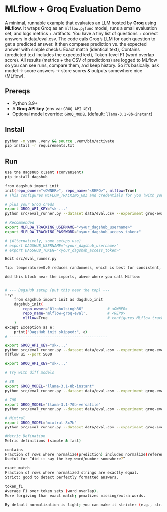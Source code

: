 # MLflow + Groq Evaluation Demo

A minimal, runnable example that evaluates an LLM hosted by **Groq** using **MLflow**.
It wraps Groq as an `mlflow.pyfunc` model, runs a small evaluation set, and logs metrics + artifacts.
You have a tiny list of questions + correct answers in data/eval.csv.
The code calls Groq’s LLM for each question to get a predicted answer.
It then compares prediction vs. the expected answer with simple checks:
Exact match (identical text),
Contains (predicted text includes the expected text),
Token-level F1 (word overlap score).
All results (metrics + the CSV of predictions) are logged to MLflow so you can see runs, compare them, and keep history.
So it’s basically: ask model → score answers → store scores & outputs somewhere nice (MLflow).

## Prereqs
- Python 3.9+
- A **Groq API key** (env var `GROQ_API_KEY`)
- Optional model override: `GROQ_MODEL` (default: `llama-3.1-8b-instant`)

## Install
```bash
python -m venv .venv && source .venv/bin/activate
pip install -r requirements.txt
```

## Run
```bash
Use the dagshub client (convenient)
pip install dagshub

from dagshub import init
init(repo_owner="<OWNER>", repo_name="<REPO>", mlflow=True)
# This configures MLFLOW_TRACKING_URI and credentials for you (with your token).

# plus your Groq creds
export GROQ_API_KEY="sk-..."
python src/eval_runner.py --dataset data/eval.csv --experiment groq-eval-demo --output_dir runs/demo

# Recommended
export MLFLOW_TRACKING_USERNAME="<your_dagshub_username>"
export MLFLOW_TRACKING_PASSWORD="<your_dagshub_access_token>"

# (Alternatively, some setups use)
# export DAGSHUB_USERNAME="<your_dagshub_username>"
# export DAGSHUB_TOKEN="<your_dagshub_access_token>"

Edit src/eval_runner.py

Tip: temperature=0.0 reduces randomness, which is best for consistent, comparable evaluations.

Add this block near the imports, above where you call MLflow:


# --- DagsHub setup (put this near the top) ---
try:
    from dagshub import init as dagshub_init
    dagshub_init(
        repo_owner="01rahulsingh86",          # <OWNER>
        repo_name="mlflow-groq-eval",         # <REPO>
        mlflow=True                           # configures MLflow tracking URI & creds
    )
except Exception as e:
    print("DagsHub init skipped:", e)
# --------------------------------------------

export GROQ_API_KEY="sk-..."
python src/eval_runner.py --dataset data/eval.csv --experiment groq-eval-demo --output_dir runs/demo
mlflow ui --port 5000

export GROQ_API_KEY="sk-..."

# Try with diff models

# 8B
export GROQ_MODEL="llama-3.1-8b-instant"
python src/eval_runner.py --dataset data/eval.csv --experiment groq-eval --output_dir runs/8b

# 70B
export GROQ_MODEL="llama-3.1-70b-versatile"
python src/eval_runner.py --dataset data/eval.csv --experiment groq-eval --output_dir runs/70b

# Mixtral
export GROQ_MODEL="mixtral-8x7b"
python src/eval_runner.py --dataset data/eval.csv --experiment groq-eval --output_dir runs/mixtral

#Metric Defination
Metric definitions (simple & fast)

contains
Fraction of rows where normalize(prediction) includes normalize(reference) as a substring.
Useful for “did it say the key word/number somewhere?”

exact_match
Fraction of rows where normalized strings are exactly equal.
Strict: good to detect perfectly formatted answers.

token_f1
Average F1 over token sets (word overlap).
More forgiving than exact match; penalizes missing/extra words.

By default normalization is light; you can make it stricter (e.g., strip punctuation) in metrics.py to turn “Paris.” and “Paris” into a match for F1.



```
